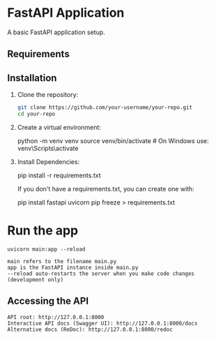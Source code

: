 # FastAPI Application

A basic FastAPI application setup.

## Requirements

## Installation

1. Clone the repository:

   ```bash
   git clone https://github.com/your-username/your-repo.git
   cd your-repo

   ```

2. Create a virtual environment:

   python -m venv venv
   source venv/bin/activate # On Windows use: venv\Scripts\activate

3. Install Dependencies:

   pip install -r requirements.txt

   If you don't have a requirements.txt, you can create one with:

   pip install fastapi uvicorn
   pip freeze > requirements.txt

# Run the app

    uvicorn main:app --reload

    main refers to the filename main.py
    app is the FastAPI instance inside main.py
    --reload auto-restarts the server when you make code changes (development only)

## Accessing the API

    API root: http://127.0.0.1:8000
    Interactive API docs (Swagger UI): http://127.0.0.1:8000/docs
    Alternative docs (ReDoc): http://127.0.0.1:8000/redoc

